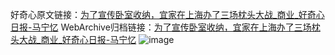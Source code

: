 好奇心原文链接：[为了宣传卧室收纳，宜家在上海办了三场枕头大战_商业_好奇心日报-马宁忆](https://www.qdaily.com/articles/3787.html)
WebArchive归档链接：[为了宣传卧室收纳，宜家在上海办了三场枕头大战_商业_好奇心日报-马宁忆](http://web.archive.org/web/20190623152949/https://www.qdaily.com/articles/3787.html)
![image](http://ww3.sinaimg.cn/large/007d5XDply1g3vdaqmxdaj30u03hie4b)